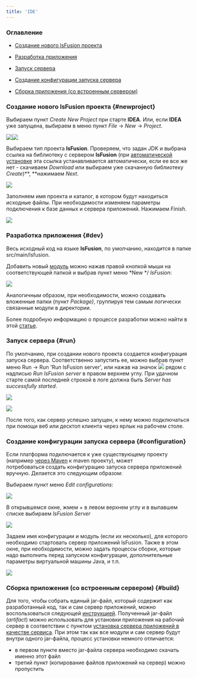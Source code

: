 ```yaml
---
title: 'IDE'
---
```


### Оглавление

-   [Создание нового lsFusion проекта](#newproject)

-   [Разработка приложения](#dev)

-   [Запуск сервера](#run)

-   [Создание конфигурации запуска сервера](#configuration)

-   [Сборка приложения (со встроенным сервером)](#build)

### Создание нового lsFusion проекта {#newproject}

Выбираем пункт *Create New Project* при старте **IDEA**. Или, если **IDEA** уже запущена, выбираем в меню пункт *File* -> *New* -> *Project*.

![](attachments/46367442/65241572.png)![](attachments/46367442/65241575.png)

Выбираем тип проекта **lsFusion**. Проверяем, что задан JDK и выбрана ссылка на библиотеку с сервером **lsFusion** (при [автоматической установке](Разработка_авто.md) эта ссылка устанавливается автоматически, если ее все же нет - скачиваем *Download* или выбираем уже скачанную библиотеку *Create*)**, **нажимаем *Next*.

![](attachments/46367442/65241577.png)

Заполняем имя проекта и каталог, в котором будут находиться исходные файлы. При необходимости изменяем параметры подключения к базе данных и сервера приложений. Нажимаем *Finish*.

![](attachments/46367442/65241579.png)

### Разработка приложения {#dev}

Весь исходный код на языке **lsFusion**, по умолчанию, находится в папке src/main/lsfusion.

Добавить новый [модуль](Модули.md) можно нажав правой кнопкой мыши на соответствующей папкой и выбрав пункт меню *New */ *lsFusion*:

![](attachments/46367442/65241581.png)

  

Аналогичным образом, при необходимости, можно создавать вложенные папки (пункт *Package)*, группируя тем самым логически связанные модули в директории.

Более подробную информацию о процессе разработки можно найти в этой [статье](https://habr.com/ru/company/lsfusion/blog/465573/).

### Запуск сервера {#run}

По умолчанию, при создании нового проекта создается конфигурация запуска сервера. Соответственно запустить ее, можно выбрав пункт меню Run -> Run 'Run lsFusion server', или нажав на значок ![](attachments/46367442/46367451.png) рядом с надписью *Run lsFusion server* в правом верхнем углу. При удачном старте самой последней строкой в логе должна быть *Server has successfully started*.

![](attachments/46367442/65241582.png)

![](attachments/46367442/65241583.png)

После того, как сервер успешно запущен, к нему можно подключаться при помощи веб или десктоп клиента через ярлык на рабочем столе.

### Создание конфигурации запуска сервера {#configuration}

Если платформа подключается к уже существующему проекту (например [через Maven](Разработка_ручная.md#maven) к maven проекту), может потребоваться создать конфигурацию запуска сервера приложений вручную. Делается это следующим образом:

Выбираем пункт меню *Edit configurations*:

![](attachments/46367442/57737363.png)

В открывшемся окне, жмем + в левом верхнем углу и в выпавшем списке выбираем *lsFusion Server*

![](attachments/46367442/57737364.png)

Задаем имя конфигурации и модуль (если их несколько), для которого необходимо стартовать сервер приложений lsFusion. Также в этом окне, при необходимости, можно задать процессы сборки, которые надо выполнить перед запуском конфигурации, дополнительные параметры виртуальной машины Java, и т.п.

![](attachments/46367442/57737376.png)

### Сборка приложения (со встроенным сервером) {#build}

Для того, чтобы собрать единый jar-файл, который содержит как разработанный код, так и сам сервер приложений, можно воспользоваться следующей [инструкцией](https://blog.jetbrains.com/idea/2010/08/quickly-create-jar-artifact/). Полученный jar-файл (*artifact*) можно использовать для установки приложения на рабочий сервер в соответствии с пунктом [установка сервера приложений в качестве сервиса](Выполнение_ручная.md#appservice). При этом так как все модули и сам сервер будут внутри одного jar-файла, процесс установки немного отличается:

-   в первом пункте вместо jar-файла сервера необходимо скачать именно этот файл
-   третий пункт (копирование файлов приложений на сервер) можно пропустить
